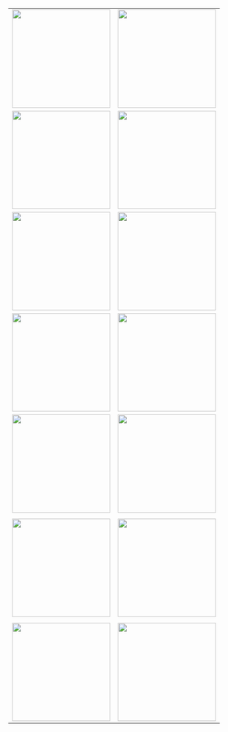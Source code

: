 <div align="center">

|  |  |
| :-------------------------------------------------------------------------------------------------------------------: | :----------------------------------------------------------------------------------------------------------------------------:|
| [<img src="https://m6.hentaiera.com/021/tidcn64r0p/8.jpg" width="200px" height="auto">](https://github.com/LazZyQu33n) | [<img src="https://m6.hentaiera.com/021/tidcn64r0p/9.jpg" width="200px" height="auto">](https://github.com/LazZyQu33n) |
| [<img src="https://m6.hentaiera.com/021/tidcn64r0p/11.jpg" width="200px" height="auto">](https://github.com/LazZyQu33n) | [<img src="https://m6.hentaiera.com/021/tidcn64r0p/12.jpg" width="200px" height="auto">](https://github.com/LazZyQu33n) |
| [<img src="https://m6.hentaiera.com/021/tidcn64r0p/5.jpg" width="200px" height="auto">](https://github.com/LazZyQu33n) | [<img src="https://m6.hentaiera.com/021/tidcn64r0p/6.jpg" width="200px" height="auto">](https://github.com/LazZyQu33n) |
| [<img src="https://m6.hentaiera.com/021/tidcn64r0p/14.jpg" width="200px" height="auto">](https://github.com/LazZyQu33n) | [<img src="https://m6.hentaiera.com/021/tidcn64r0p/15.jpg" width="200px" height="auto">](https://github.com/LazZyQu33n) |
| [<img src="https://m6.hentaiera.com/021/tidcn64r0p/2.jpg" width="200px" height="auto">](https://github.com/LazZyQu33n) | [<img src="https://m6.hentaiera.com/021/tidcn64r0p/3.jpg" width="200px" height="auto">](https://github.com/LazZyQu33n) |
| | |
| [<img src="https://m6.hentaiera.com/021/tidcn64r0p/16.jpg" width="200px" height="auto">](https://github.com/LazZyQu33n) | [<img src="https://m6.hentaiera.com/021/tidcn64r0p/17.jpg" width="200px" height="auto">](https://github.com/LazZyQu33n) |
| | |
| [<img src="https://m6.hentaiera.com/021/tidcn64r0p/18.jpg" width="200px" height="auto">](https://github.com/LazZyQu33n) | [<img src="https://m6.hentaiera.com/021/tidcn64r0p/19.jpg" width="200px" height="auto">](https://github.com/LazZyQu33n) |
